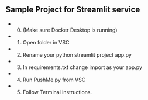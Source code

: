 ## Sample Project for Streamlit service 

 * 0. (Make sure Docker Desktop is running)

 * 1. Open folder in VSC
 * 2. Rename your python streamlit project app.py
 * 3. In requirements.txt change import as your app.py 
 * 4. Run PushMe.py from VSC

 * 5. Follow Terminal instructions.